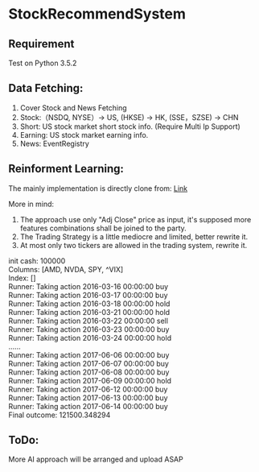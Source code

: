 # StockRecommendSystem


## Requirement
Test on Python 3.5.2

## Data Fetching:
1. Cover Stock and News Fetching
2. Stock:（NSDQ, NYSE）-> US, (HKSE) -> HK, (SSE，SZSE) -> CHN
3. Short: US stock market short stock info. (Require Multi Ip Support)
4. Earning: US stock market earning info.
5. News: EventRegistry

## Reinforment Learning:
The mainly implementation is directly clone from: [Link](https://github.com/shenyichen105/Deep-Reinforcement-Learning-in-Stock-Trading)

More in mind:
1. The approach use only "Adj Close" price as input, it's supposed more features combinations shall be joined to the party.
2. The Trading Strategy is a little mediocre and limited, better rewrite it.
3. At most only two tickers are allowed in the trading system, rewrite it.


init cash:  100000  
Columns: [AMD, NVDA, SPY, ^VIX]  
Index: []  
Runner: Taking action 2016-03-16 00:00:00 buy  
Runner: Taking action 2016-03-17 00:00:00 buy  
Runner: Taking action 2016-03-18 00:00:00 hold  
Runner: Taking action 2016-03-21 00:00:00 hold  
Runner: Taking action 2016-03-22 00:00:00 sell  
Runner: Taking action 2016-03-23 00:00:00 buy  
Runner: Taking action 2016-03-24 00:00:00 hold  
......  
Runner: Taking action 2017-06-06 00:00:00 buy  
Runner: Taking action 2017-06-07 00:00:00 buy  
Runner: Taking action 2017-06-08 00:00:00 buy  
Runner: Taking action 2017-06-09 00:00:00 hold  
Runner: Taking action 2017-06-12 00:00:00 buy  
Runner: Taking action 2017-06-13 00:00:00 buy  
Runner: Taking action 2017-06-14 00:00:00 buy  
Final outcome: 121500.348294  


## ToDo:
More AI approach will be arranged and upload ASAP
